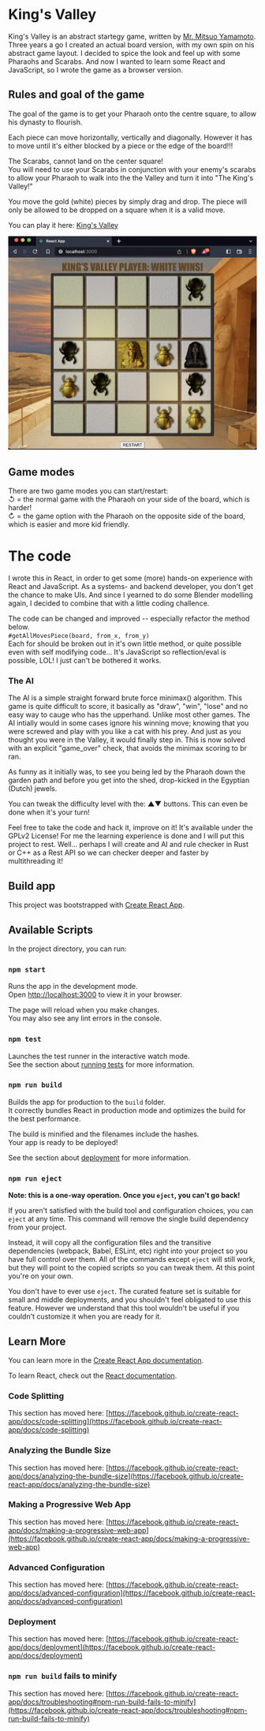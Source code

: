 # King's Valley

King's Valley is an abstract startegy game, written by <a href="https://www.youtube.com/watch?v=y9o_ydV63Ho">Mr. Mitsuo Yamamoto</a>.
Three years a go I created an actual board version, with my own spin on his abstract game layout. I decided to spice the look and feel up with some Pharaohs and Scarabs. And now I wanted to learn some React and JavaScript, so I wrote the game as a browser version.

## Rules and goal of the game

The goal of the game is to get your Pharaoh onto the centre square, to allow his dynasty to flourish.
<p>
Each piece can move horizontally, vertically and diagonally. However it has to move until it's either blocked by a piece or the edge of the board!!! 
<p>
The Scarabs, cannot land on the center square! </br>
You will need to use your Scarabs in conjunction with your enemy's scarabs to allow your Pharaoh to walk into the the Valley and turn it into "The King's Valley!"
<p>
You move the gold (white) pieces by simply drag and drop. The piece will only be allowed to be dropped on a square when it is a valid move.
<p>
You can play it here: <a href="https://kingsvalley.phonax.com/">King's Valley</a>

![Alt text](./screenshot.png?raw=true "King's Valley")

## Game modes

There are two game modes you can start/restart:<br/>
↺ = the normal game with the Pharaoh on your side of the board, which is harder!<br/>
↻ = the game option with the Pharaoh on the opposite side of the board, which is easier and more kid friendly.

# The code

I wrote this in React, in order to get some (more) hands-on experience with React and JavaScript. As a systems- and backend developer, you don't get the chance to make UIs. And since I yearned to do some Blender modelling again, I decided to combine that with a little coding challence.
<p>
The code can be changed and improved -- especially refactor the method below.
<code>
#getAllMovesPiece(board, from_x, from_y) 
</code>
Each for should be broken out in it's own little method, or quite possible even with self modifying code... It's JavaScript so reflection/eval is possible, LOL! I just can't be bothered it works. 

### The AI

The AI is a simple straight forward brute force minimax() algorithm. This game is quite difficult to score, it basically as "draw", "win", "lose" and no easy way to cauge who has the upperhand. Unlike most other games. The AI intially would in some cases ignore his winning move; knowing that you were screwed and play with you like a cat with his prey. And just as you thought you were in the Valley, it would finally step in. This is now solved with an explicit "game_over" check, that avoids the minimax scoring to br ran.
<p>
As funny as it initially was, to see you being led by the Pharaoh down the garden path and before you get into the shed, drop-kicked in the Egyptian (Dutch) jewels.
<p>
You can tweak the difficulty level with the: ▲▼ buttons. This can even be done when it's your turn!
<p>
Feel free to take the code and hack it, improve on it! It's available under the GPLv2 License! For me the learning experience is done and I will put this project to rest. Well... perhaps I will create and AI and rule checker in Rust or C++ as a Rest API so we can checker deeper and faster by multithreading it! 

## Build app

This project was bootstrapped with [Create React App](https://github.com/facebook/create-react-app).

## Available Scripts

In the project directory, you can run:

### `npm start`

Runs the app in the development mode.\
Open [http://localhost:3000](http://localhost:3000) to view it in your browser.

The page will reload when you make changes.\
You may also see any lint errors in the console.

### `npm test`

Launches the test runner in the interactive watch mode.\
See the section about [running tests](https://facebook.github.io/create-react-app/docs/running-tests) for more information.

### `npm run build`

Builds the app for production to the `build` folder.\
It correctly bundles React in production mode and optimizes the build for the best performance.

The build is minified and the filenames include the hashes.\
Your app is ready to be deployed!

See the section about [deployment](https://facebook.github.io/create-react-app/docs/deployment) for more information.

### `npm run eject`

**Note: this is a one-way operation. Once you `eject`, you can't go back!**

If you aren't satisfied with the build tool and configuration choices, you can `eject` at any time. This command will remove the single build dependency from your project.

Instead, it will copy all the configuration files and the transitive dependencies (webpack, Babel, ESLint, etc) right into your project so you have full control over them. All of the commands except `eject` will still work, but they will point to the copied scripts so you can tweak them. At this point you're on your own.

You don't have to ever use `eject`. The curated feature set is suitable for small and middle deployments, and you shouldn't feel obligated to use this feature. However we understand that this tool wouldn't be useful if you couldn't customize it when you are ready for it.

## Learn More

You can learn more in the [Create React App documentation](https://facebook.github.io/create-react-app/docs/getting-started).

To learn React, check out the [React documentation](https://reactjs.org/).

### Code Splitting

This section has moved here: [https://facebook.github.io/create-react-app/docs/code-splitting](https://facebook.github.io/create-react-app/docs/code-splitting)

### Analyzing the Bundle Size

This section has moved here: [https://facebook.github.io/create-react-app/docs/analyzing-the-bundle-size](https://facebook.github.io/create-react-app/docs/analyzing-the-bundle-size)

### Making a Progressive Web App

This section has moved here: [https://facebook.github.io/create-react-app/docs/making-a-progressive-web-app](https://facebook.github.io/create-react-app/docs/making-a-progressive-web-app)

### Advanced Configuration

This section has moved here: [https://facebook.github.io/create-react-app/docs/advanced-configuration](https://facebook.github.io/create-react-app/docs/advanced-configuration)

### Deployment

This section has moved here: [https://facebook.github.io/create-react-app/docs/deployment](https://facebook.github.io/create-react-app/docs/deployment)

### `npm run build` fails to minify

This section has moved here: [https://facebook.github.io/create-react-app/docs/troubleshooting#npm-run-build-fails-to-minify](https://facebook.github.io/create-react-app/docs/troubleshooting#npm-run-build-fails-to-minify)
